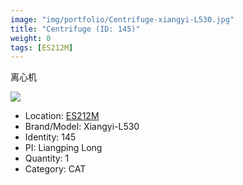 ```yaml
---
image: "img/portfolio/Centrifuge-xiangyi-L530.jpg"
title: "Centrifuge (ID: 145)"
weight: 0
tags: [ES212M]
---
```


离心机

<!--more-->

![](../../img/portfolio/Centrifuge-xiangyi-L530.jpg)

- Location: [ES212M](../../tags/ES212M)
- Brand/Model: Xiangyi-L530
- Identity: 145
- PI: Liangping Long
- Quantity: 1
- Category: CAT






